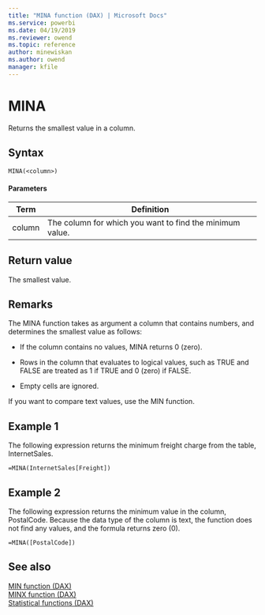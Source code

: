 ```yaml
---
title: "MINA function (DAX) | Microsoft Docs"
ms.service: powerbi 
ms.date: 04/19/2019
ms.reviewer: owend
ms.topic: reference
author: minewiskan
ms.author: owend
manager: kfile
---
```

# MINA

Returns the smallest value in a column.
  
## Syntax  
  
```dax
MINA(<column>)  
```
  
#### Parameters
  
|Term|Definition|  
|--------|--------------|  
|column|The column for which you want to find the minimum value.|  
  
## Return value

The smallest value.  
  
## Remarks

The MINA function takes as argument a column that contains numbers, and determines the smallest value as follows:  
  
- If the column contains no values, MINA returns 0 (zero).  
  
- Rows in the column that evaluates to logical values, such as TRUE and FALSE are treated as 1 if TRUE and 0 (zero) if FALSE.  
  
- Empty cells are ignored.  
  
If you want to compare text values, use the MIN function.
  
## Example 1

The following expression returns the minimum freight charge from the table, InternetSales.  
  
```dax
=MINA(InternetSales[Freight])  
```
  
## Example 2

The following expression returns the minimum value in the column, PostalCode. Because the data type of the column is text, the function does not find any values, and the formula returns zero (0).  
  
```dax
=MINA([PostalCode])  
```
  
## See also

[MIN function &#40;DAX&#41;](min-function-dax.md)  
[MINX function &#40;DAX&#41;](minx-function-dax.md)  
[Statistical functions &#40;DAX&#41;](statistical-functions-dax.md)  
  
